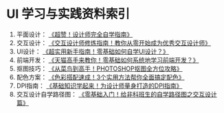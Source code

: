 # UI 学习与实践资料索引

1.  平面设计： [《超赞！设计师完全自学指南》](http://www.uisdc.com/designer-self-study-2) 
2.  交互设计： [《交互设计师修炼指南！教你从零开始成为优秀交互设计师》](http://www.uisdc.com/interaction-designers-guide) 
3.  UI设计： [《超实用新手指南！零基础如何自学UI设计？》](http://www.uisdc.com/beginner-ui-design-study) 
4.  前端开发： [《天猫高手来教你！零基础如何系统地学习前端开发？》](http://www.uisdc.com/none-based-front-end) 
5.  抠图技巧： [《从菜鸟到高手！PHOTOSHOP抠图全方位攻略》](http://www.uisdc.com/photoshop-matting-techniques) 
6.  配色方案： [《色彩搭配速成！3个实用方法帮你全面搞定配色》](http://www.uisdc.com/3-color-matching-skills) 
7.  DPI指南： [《基础知识学起来！为设计师量身打造的DPI指南》](http://www.uisdc.com/designers-guide-to-dpi) 
8.  交互设计自学路径图： [《零基础入门！给非科班生的自学路径图之交互设计篇》](http://www.uisdc.com/non-designer-interactive-design) 
